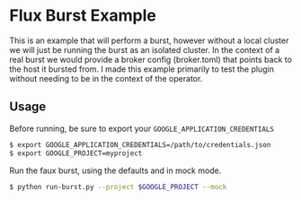 # Flux Burst Example

This is an example that will perform a burst, however without a local cluster
we will just be running the burst as an isolated cluster. In the context of
a real burst we would provide a broker config (broker.toml) that points back
to the host it bursted from. I made this example primarily to test the plugin
without needing to be in the context of the operator.

## Usage

Before running, be sure to export your `GOOGLE_APPLICATION_CREDENTIALS`

```bash
$ export GOOGLE_APPLICATION_CREDENTIALS=/path/to/credentials.json
$ export GOOGLE_PROJECT=myproject
```

Run the faux burst, using the defaults and in mock mode.

```bash
$ python run-burst.py --project $GOOGLE_PROJECT --mock
```
